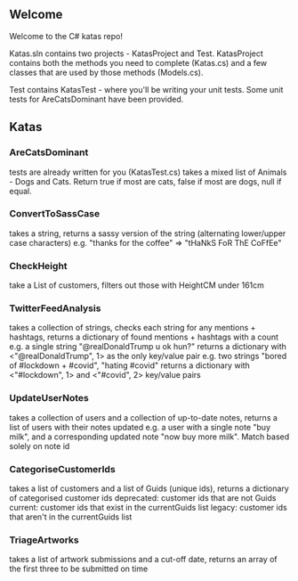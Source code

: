 ## Welcome

Welcome to the C# katas repo!

Katas.sln contains two projects - KatasProject and Test. KatasProject contains both the methods you need to complete (Katas.cs) and a few classes that are used by those methods (Models.cs).

Test contains KatasTest - where you'll be writing your unit tests. Some unit tests for AreCatsDominant have been provided.

## Katas

### AreCatsDominant
tests are already written for you (KatasTest.cs)
takes a mixed list of Animals - Dogs and Cats. Return true if most are cats, false if most are dogs, null if equal.

### ConvertToSassCase
takes a string, returns a sassy version of the string (alternating lower/upper case characters)
e.g. "thanks for the coffee" => "tHaNkS FoR ThE CoFfEe"

### CheckHeight
take a List of customers, filters out those with HeightCM under 161cm

### TwitterFeedAnalysis
takes a collection of strings, checks each string for any mentions + hashtags, returns a dictionary of found mentions + hashtags with a count
e.g. a single string "@realDonaldTrump u ok hun?" returns a dictionary with <"@realDonaldTrump", 1> as the only key/value pair
e.g. two strings "bored of #lockdown + #covid", "hating #covid" returns a dictionary with <"#lockdown", 1>  and <"#covid", 2> key/value pairs

### UpdateUserNotes
takes a collection of users and a collection of up-to-date notes, returns a list of users with their notes updated
e.g. a user with a single note "buy milk", and a corresponding updated note "now buy more milk". Match based solely on note id

### CategoriseCustomerIds
takes a list of customers and a list of Guids (unique ids), returns a dictionary of categorised customer ids
deprecated: customer ids that are not Guids
current: customer ids that exist in the currentGuids list
legacy: customer ids that aren't in the currentGuids list

### TriageArtworks
takes a list of artwork submissions and a cut-off date, returns an array of the first three to be submitted on time